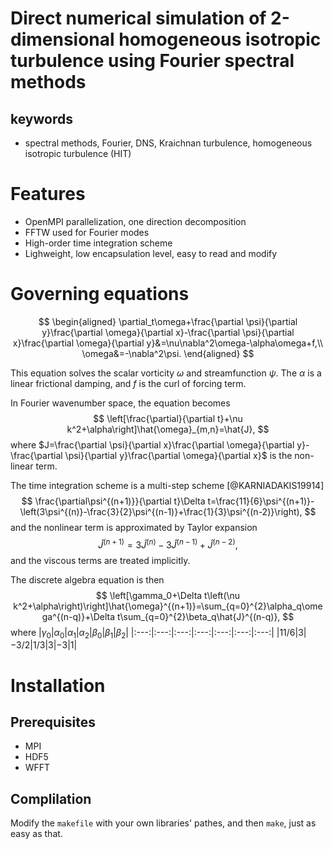 # Direct numerical simulation of 2-dimensional homogeneous isotropic turbulence using Fourier spectral methods

## keywords
- spectral methods, Fourier, DNS, Kraichnan turbulence, homogeneous isotropic turbulence (HIT)

# Features
- OpenMPI parallelization, one direction decomposition
- FFTW used for Fourier modes
- High-order time integration scheme
- Lighweight, low encapsulation level, easy to read and modify

# Governing equations
$$
\begin{aligned}
\partial_t\omega+\frac{\partial \psi}{\partial y}\frac{\partial \omega}{\partial x}-\frac{\partial \psi}{\partial x}\frac{\partial \omega}{\partial y}&=\nu\nabla^2\omega-\alpha\omega+f,\\
\omega&=-\nabla^2\psi.
\end{aligned}
$$

This equation solves the scalar vorticity $\omega$ and streamfunction $\psi$. The $\alpha$ is a linear frictional damping, and $f$ is the curl of forcing term.

<!-- The dimension of vorticity, streamfunction, and other parameters are listed in table. -->

<!-- |$\omega$|$\psi$|$\nu$|$\alpha$|$f$|
|:---:|:---:|:---:|:---:|:---:|
|$[T^{-1}]$|$[L^2T^{-1}]$|$[L^2T^{-1}]$|$[T^{-1}]$|$[T^{-2}]$| -->

<!-- The flow is confined in a cyclic box of side $L \times  L$. We expand the vorticty and streamfunction in Fourier series so that the equation becomes -->

<!-- $$
\omega(x_i,y_i)=\sum_{m=-N_x/2}^{N_x/2-1}\sum_{n=-N_y/2}^{N_y/2-1}\hat{\omega}_{m,n}\exp\left[\mathrm{i}\left(\frac{2\pi m}{L_x}x_i+\frac{2\pi n}{L_y}y_j\right)\right].
$$ -->

<!-- We note
$$
k_x=\frac{2\pi m}{L_x},\,k_y=\frac{2\pi n}{L_y}.
$$ -->
In Fourier wavenumber space, the equation becomes
$$
\left[\frac{\partial}{\partial t}+\nu k^2+\alpha\right]\hat{\omega}_{m,n}=\hat{J},
$$
where $J=\frac{\partial \psi}{\partial x}\frac{\partial \omega}{\partial y}-\frac{\partial \psi}{\partial y}\frac{\partial \omega}{\partial x}$ is the non-linear term.

The time integration scheme is a multi-step scheme [@KARNIADAKIS19914]
$$
\frac{\partial\psi^{(n+1)}}{\partial t}\Delta t=\frac{11}{6}\psi^{(n+1)}-\left(3\psi^{(n)}-\frac{3}{2}\psi^{(n-1)}+\frac{1}{3}\psi^{(n-2)}\right),
$$
and the nonlinear term is approximated by Taylor expansion
$$
\hat{J}^{(n+1)}=3\hat{J}^{(n)}-3\hat{J}^{(n-1)}+\hat{J}^{(n-2)},
$$
and the viscous terms are treated implicitly.


The discrete algebra equation is then
$$
\left[\gamma_0+\Delta t\left(\nu k^2+\alpha\right)\right]\hat{\omega}^{(n+1)}=\sum_{q=0}^{2}\alpha_q\omega^{(n-q)}+\Delta t\sum_{q=0}^{2}\beta_q\hat{J}^{(n-q)},
$$
where
|$\gamma_0$|$\alpha_0$|$\alpha_1$|$\alpha_2$|$\beta_0$|$\beta_1$|$\beta_2$|
|:---:|:---:|:---:|:---:|:---:|:---:|:---:|
|$11/6$|$3$|$-3/2$|$1/3$|$3$|$-3$|$1$|

# Installation
## Prerequisites
- MPI
- HDF5
- WFFT
## Complilation
Modify the `makefile` with your own libraries' pathes, and then `make`, just as easy as that.


